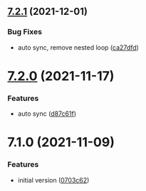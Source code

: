 ## [7.2.1](https://github.com/softwaregroup-bg/ut-port-jambonz/compare/v7.2.0...v7.2.1) (2021-12-01)


### Bug Fixes

* auto sync, remove nested loop ([ca27dfd](https://github.com/softwaregroup-bg/ut-port-jambonz/commit/ca27dfdaf0e6fad52298ea78c6d08191fbbafb21))



# [7.2.0](https://github.com/softwaregroup-bg/ut-port-jambonz/compare/v7.1.0...v7.2.0) (2021-11-17)


### Features

* auto sync ([d87c61f](https://github.com/softwaregroup-bg/ut-port-jambonz/commit/d87c61f61ac295cb54f5c1d252dbda3a27bf5111))



# 7.1.0 (2021-11-09)


### Features

* initial version ([0703c62](https://github.com/softwaregroup-bg/ut-port-jambonz/commit/0703c625c1a1f6610d3cf32144bdebad21e4aec6))



